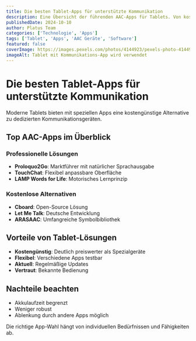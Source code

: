 ```yaml
---
title: Die besten Tablet-Apps für unterstützte Kommunikation
description: Eine Übersicht der führenden AAC-Apps für Tablets. Von kostenlosen Einstiegslösungen bis zu professionellen Kommunikationsprogrammen.
publishedDate: 2024-10-10
author: Platus Team
categories: ['Technologie', 'Apps']
tags: ['Tablet', 'Apps', 'AAC Geräte', 'Software']
featured: false
coverImage: https://images.pexels.com/photos/4144923/pexels-photo-4144923.jpeg?auto=compress&cs=tinysrgb&w=1260&h=750&dpr=2
imageAlt: Tablet mit Kommunikations-App wird verwendet
---
```


# Die besten Tablet-Apps für unterstützte Kommunikation

Moderne Tablets bieten mit speziellen Apps eine kostengünstige Alternative zu dedizierten Kommunikationsgeräten.

## Top AAC-Apps im Überblick

### Professionelle Lösungen
- **Proloquo2Go**: Marktführer mit natürlicher Sprachausgabe
- **TouchChat**: Flexibel anpassbare Oberfläche
- **LAMP Words for Life**: Motorisches Lernprinzip

### Kostenlose Alternativen
- **Cboard**: Open-Source Lösung
- **Let Me Talk**: Deutsche Entwicklung
- **ARASAAC**: Umfangreiche Symbolbibliothek

## Vorteile von Tablet-Lösungen

- **Kostengünstig**: Deutlich preiswerter als Spezialgeräte
- **Flexibel**: Verschiedene Apps testbar
- **Aktuell**: Regelmäßige Updates
- **Vertraut**: Bekannte Bedienung

## Nachteile beachten

- Akkulaufzeit begrenzt
- Weniger robust
- Ablenkung durch andere Apps möglich

Die richtige App-Wahl hängt von individuellen Bedürfnissen und Fähigkeiten ab.